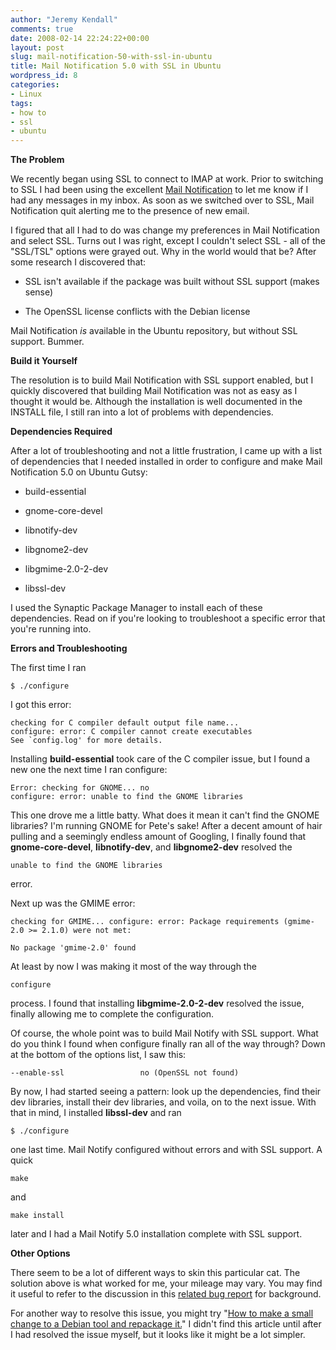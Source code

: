 ```yaml
---
author: "Jeremy Kendall"
comments: true
date: 2008-02-14 22:24:22+00:00
layout: post
slug: mail-notification-50-with-ssl-in-ubuntu
title: Mail Notification 5.0 with SSL in Ubuntu
wordpress_id: 8
categories:
- Linux
tags:
- how to
- ssl
- ubuntu
---
```


**The Problem**

We recently began using SSL to connect to IMAP at work.  Prior to switching to SSL I had been using the excellent [Mail Notification](http://www.nongnu.org/mailnotify/) to let me know if I had any messages in my inbox.   As soon as we switched over to SSL, Mail Notification quit alerting me to the presence of new email.

I figured that all I had to do was change my preferences in Mail Notification and select SSL.  Turns out I was right, except I couldn't select SSL - all of the "SSL/TSL" options were grayed out.  Why in the world would that be?  After some research I discovered that:




  * SSL isn't available if the package was built without SSL support (makes sense)


  * The OpenSSL license conflicts with the Debian license



Mail Notification _is_ available in the Ubuntu repository, but without SSL support.  Bummer.

**Build it Yourself**

The resolution is to build Mail Notification with SSL support enabled, but I quickly discovered that building Mail Notification was not as easy as I thought it would be.  Although the installation is well documented in the INSTALL file, I still ran into a lot of problems with dependencies.

**Dependencies Required**

After a lot of troubleshooting and not a little frustration, I came up with a list of dependencies that I needed installed in order to configure and make Mail Notification 5.0 on Ubuntu Gutsy:





  * build-essential


  * gnome-core-devel


  * libnotify-dev


  * libgnome2-dev


  * libgmime-2.0-2-dev


  * libssl-dev



I used the Synaptic Package Manager to install each of these dependencies.  Read on if you're looking to troubleshoot a specific error that you're running into.

**Errors and Troubleshooting**

The first time I ran  
    
    $ ./configure

I got this error:

    
    checking for C compiler default output file name... 
    configure: error: C compiler cannot create executables
    See `config.log' for more details.



Installing **build-essential** took care of the C compiler issue, but I found a new one the next time I ran configure:

    
    Error: checking for GNOME... no
    configure: error: unable to find the GNOME libraries



This one drove me a little batty.  What does it mean it can't find the GNOME libraries?  I'm running GNOME for Pete's sake!  After a decent amount of hair pulling and a seemingly endless amount of Googling, I finally found that **gnome-core-devel**, **libnotify-dev**, and **libgnome2-dev** resolved the 
    
    unable to find the GNOME libraries

error.

Next up was the GMIME error:

    
    checking for GMIME... configure: error: Package requirements (gmime-2.0 >= 2.1.0) were not met:
    
    No package 'gmime-2.0' found



At least by now I was making it most of the way through the 
    
    configure

process.  I found that installing **libgmime-2.0-2-dev** resolved the issue, finally allowing me to complete the configuration.

Of course, the whole point was to build Mail Notify with SSL support.  What do you think I found when configure finally ran all of the way through?  Down at the bottom of the options list, I saw this:

    
    --enable-ssl                 no (OpenSSL not found)



By now, I had started seeing a pattern: look up the dependencies, find their dev libraries, install their dev libraries, and voila, on to the next issue.  With that in mind, I installed **libssl-dev** and ran 
    
    $ ./configure

one last time.  Mail Notify configured without errors and with SSL support.  A quick 
    
    make

and 
    
    make install

later and I had a Mail Notify 5.0 installation complete with SSL support.

**Other Options**

There seem to be a lot of different ways to skin this particular cat.  The solution above is what worked for me, your mileage may vary.  You may find it useful to refer to the discussion in this [related bug report](https://bugs.launchpad.net/ubuntu/+source/mail-notification/+bug/44335) for background.  

For another way to resolve this issue, you might try "[How to make a small change to a Debian tool and repackage it.](http://www.howtoforge.com/repackage_deb_packages_debian_ubuntu)"  I didn't find this article until after I had resolved the issue myself, but it looks like it might be a lot simpler.
